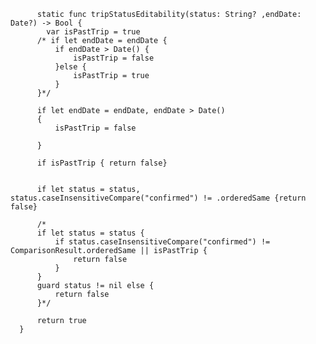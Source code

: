 

          static func tripStatusEditability(status: String? ,endDate: Date?) -> Bool {
            var isPastTrip = true
          /* if let endDate = endDate {
              if endDate > Date() {
                  isPastTrip = false
              }else {
                  isPastTrip = true
              }
          }*/

          if let endDate = endDate, endDate > Date()
          {
              isPastTrip = false

          }

          if isPastTrip { return false}


          if let status = status, status.caseInsensitiveCompare("confirmed") != .orderedSame {return false}

          /*
          if let status = status {
              if status.caseInsensitiveCompare("confirmed") != ComparisonResult.orderedSame || isPastTrip {
                  return false
              }
          }
          guard status != nil else {
              return false
          }*/

          return true
      }
